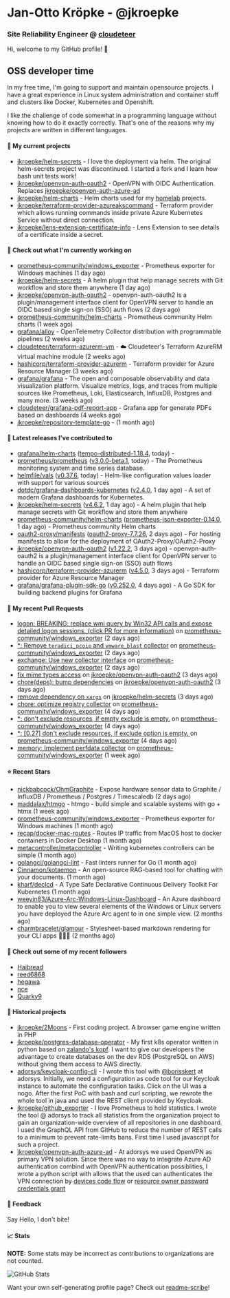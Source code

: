 # Jan-Otto Kröpke - @jkroepke
### Site Reliability Engineer @ [cloudeteer](https://cloudeteer.de/)

Hi, welcome to my GitHub profile! 👋

## OSS developer time
In my free time, I'm going to support and maintain opensource projects. I have a great experience in Linux system administration and container stuff and clusters like Docker, Kubernetes and Openshift.

I like the challenge of code somewhat in a programming language without knowing how to do it exactly correctly. That's one of the reasons why my projects are written in different languages.

#### 🌱 My current projects
- [jkroepke/helm-secrets](https://github.com/jkroepke/helm-secrets) - I love the deployment via helm. The original helm-secrets project was discontinued. I started a fork and I learn how bash unit tests work!
- [jkroepke/openvpn-auth-oauth2](https://github.com/jkroepke/openvpn-auth-oauth2) - OpenVPN with OIDC Authentication. Replaces  [jkroepke/openvpn-auth-azure-ad](https://github.com/jkroepke/openvpn-auth-azure-ad) 
- [jkroepke/helm-charts](https://github.com/jkroepke/helm-charts) - Helm charts used for my [homelab](https://github.com/jkroepke/homelab) projects.
- [jkroepke/terraform-provider-azureakscommand](https://github.com/jkroepke/terraform-provider-azureakscommand) - Terraform provider which allows running commands inside private Azure Kubernetes Service without direct connection.
- [jkroepke/lens-extension-certificate-info](https://github.com/jkroepke/lens-extension-certificate-info) - Lens Extension to see details of a certificate inside a secret.

#### 👷 Check out what I'm currently working on

- [prometheus-community/windows_exporter](https://github.com/prometheus-community/windows_exporter) - Prometheus exporter for Windows machines (1 day ago)
- [jkroepke/helm-secrets](https://github.com/jkroepke/helm-secrets) - A helm plugin that help manage secrets with Git workflow and store them anywhere (1 day ago)
- [jkroepke/openvpn-auth-oauth2](https://github.com/jkroepke/openvpn-auth-oauth2) - openvpn-auth-oauth2 is a plugin/management interface client for OpenVPN server to handle an OIDC based single sign-on (SSO) auth flows (2 days ago)
- [prometheus-community/helm-charts](https://github.com/prometheus-community/helm-charts) - Prometheus community Helm charts (1 week ago)
- [grafana/alloy](https://github.com/grafana/alloy) - OpenTelemetry Collector distribution with programmable pipelines (2 weeks ago)
- [cloudeteer/terraform-azurerm-vm](https://github.com/cloudeteer/terraform-azurerm-vm) - ☁️ Cloudeteer&#39;s Terraform AzureRM virtual machine module (2 weeks ago)
- [hashicorp/terraform-provider-azurerm](https://github.com/hashicorp/terraform-provider-azurerm) - Terraform provider for Azure Resource Manager (3 weeks ago)
- [grafana/grafana](https://github.com/grafana/grafana) - The open and composable observability and data visualization platform. Visualize metrics, logs, and traces from multiple sources like Prometheus, Loki, Elasticsearch, InfluxDB, Postgres and many more.  (3 weeks ago)
- [cloudeteer/grafana-pdf-report-app](https://github.com/cloudeteer/grafana-pdf-report-app) - Grafana app for generate PDFs based on dashboards (4 weeks ago)
- [jkroepke/repository-template-go](https://github.com/jkroepke/repository-template-go) -  (1 month ago)

#### 🔭 Latest releases I've contributed to

- [grafana/helm-charts](https://github.com/grafana/helm-charts) ([tempo-distributed-1.18.4](https://github.com/grafana/helm-charts/releases/tag/tempo-distributed-1.18.4), today) - 
- [prometheus/prometheus](https://github.com/prometheus/prometheus) ([v3.0.0-beta.1](https://github.com/prometheus/prometheus/releases/tag/v3.0.0-beta.1), today) - The Prometheus monitoring system and time series database.
- [helmfile/vals](https://github.com/helmfile/vals) ([v0.37.6](https://github.com/helmfile/vals/releases/tag/v0.37.6), today) - Helm-like configuration values loader with support for various sources
- [dotdc/grafana-dashboards-kubernetes](https://github.com/dotdc/grafana-dashboards-kubernetes) ([v2.4.0](https://github.com/dotdc/grafana-dashboards-kubernetes/releases/tag/v2.4.0), 1 day ago) - A set of modern Grafana dashboards for Kubernetes.
- [jkroepke/helm-secrets](https://github.com/jkroepke/helm-secrets) ([v4.6.2](https://github.com/jkroepke/helm-secrets/releases/tag/v4.6.2), 1 day ago) - A helm plugin that help manage secrets with Git workflow and store them anywhere
- [prometheus-community/helm-charts](https://github.com/prometheus-community/helm-charts) ([prometheus-json-exporter-0.14.0](https://github.com/prometheus-community/helm-charts/releases/tag/prometheus-json-exporter-0.14.0), 1 day ago) - Prometheus community Helm charts
- [oauth2-proxy/manifests](https://github.com/oauth2-proxy/manifests) ([oauth2-proxy-7.7.26](https://github.com/oauth2-proxy/manifests/releases/tag/oauth2-proxy-7.7.26), 2 days ago) - For hosting manifests to allow for the deployment of OAuth2-Proxy/OAuth2-Proxy
- [jkroepke/openvpn-auth-oauth2](https://github.com/jkroepke/openvpn-auth-oauth2) ([v1.22.2](https://github.com/jkroepke/openvpn-auth-oauth2/releases/tag/v1.22.2), 3 days ago) - openvpn-auth-oauth2 is a plugin/management interface client for OpenVPN server to handle an OIDC based single sign-on (SSO) auth flows
- [hashicorp/terraform-provider-azurerm](https://github.com/hashicorp/terraform-provider-azurerm) ([v4.5.0](https://github.com/hashicorp/terraform-provider-azurerm/releases/tag/v4.5.0), 3 days ago) - Terraform provider for Azure Resource Manager
- [grafana/grafana-plugin-sdk-go](https://github.com/grafana/grafana-plugin-sdk-go) ([v0.252.0](https://github.com/grafana/grafana-plugin-sdk-go/releases/tag/v0.252.0), 4 days ago) - A Go SDK for building backend plugins for Grafana

#### 🔨 My recent Pull Requests

- [logon: BREAKING: replace wmi query by Win32 API calls and expose detailed logon sessions. (click PR for more information)](https://github.com/prometheus-community/windows_exporter/pull/1687) on [prometheus-community/windows_exporter](https://github.com/prometheus-community/windows_exporter) (2 days ago)
- [*: Remove `teradici_pcoip` and `vmware_blast` collector](https://github.com/prometheus-community/windows_exporter/pull/1686) on [prometheus-community/windows_exporter](https://github.com/prometheus-community/windows_exporter) (2 days ago)
- [exchange: Use new collector interface](https://github.com/prometheus-community/windows_exporter/pull/1685) on [prometheus-community/windows_exporter](https://github.com/prometheus-community/windows_exporter) (2 days ago)
- [fix mime types access](https://github.com/jkroepke/openvpn-auth-oauth2/pull/329) on [jkroepke/openvpn-auth-oauth2](https://github.com/jkroepke/openvpn-auth-oauth2) (3 days ago)
- [chore(deps): bump dependencies](https://github.com/jkroepke/openvpn-auth-oauth2/pull/328) on [jkroepke/openvpn-auth-oauth2](https://github.com/jkroepke/openvpn-auth-oauth2) (3 days ago)
- [remove dependency on `xargs`](https://github.com/jkroepke/helm-secrets/pull/479) on [jkroepke/helm-secrets](https://github.com/jkroepke/helm-secrets) (3 days ago)
- [chore: optimize registry collector](https://github.com/prometheus-community/windows_exporter/pull/1683) on [prometheus-community/windows_exporter](https://github.com/prometheus-community/windows_exporter) (4 days ago)
- [*: don&#39;t exclude resources, if empty exclude is empty.](https://github.com/prometheus-community/windows_exporter/pull/1680) on [prometheus-community/windows_exporter](https://github.com/prometheus-community/windows_exporter) (4 days ago)
- [*: [0.27] don&#39;t exclude resources, if exclude option is empty. ](https://github.com/prometheus-community/windows_exporter/pull/1679) on [prometheus-community/windows_exporter](https://github.com/prometheus-community/windows_exporter) (4 days ago)
- [memory: Implement perfdata collector](https://github.com/prometheus-community/windows_exporter/pull/1676) on [prometheus-community/windows_exporter](https://github.com/prometheus-community/windows_exporter) (1 week ago)

#### ⭐ Recent Stars

- [nickbabcock/OhmGraphite](https://github.com/nickbabcock/OhmGraphite) - Expose hardware sensor data to Graphite / InfluxDB / Prometheus / Postgres / Timescaledb (2 days ago)
- [maddalax/htmgo](https://github.com/maddalax/htmgo) - htmgo - build simple and scalable systems with go &#43; htmx (1 week ago)
- [prometheus-community/windows_exporter](https://github.com/prometheus-community/windows_exporter) - Prometheus exporter for Windows machines (1 month ago)
- [recap/docker-mac-routes](https://github.com/recap/docker-mac-routes) - Routes IP traffic from MacOS host to docker containers in Docker Desktop (1 month ago)
- [metacontroller/metacontroller](https://github.com/metacontroller/metacontroller) - Writing kubernetes controllers can be simple (1 month ago)
- [golangci/golangci-lint](https://github.com/golangci/golangci-lint) - Fast linters runner for Go (1 month ago)
- [Cinnamon/kotaemon](https://github.com/Cinnamon/kotaemon) - An open-source RAG-based tool for chatting with your documents. (1 month ago)
- [kharf/declcd](https://github.com/kharf/declcd) - A Type Safe Declarative Continuous Delivery Toolkit For Kubernetes (1 month ago)
- [weeyin83/Azure-Arc-Windows-Linux-Dashboard](https://github.com/weeyin83/Azure-Arc-Windows-Linux-Dashboard) - An Azure dashboard to enable you to view several elements of the Windows or Linux servers you have deployed the Azure Arc agent to in one simple view.  (2 months ago)
- [charmbracelet/glamour](https://github.com/charmbracelet/glamour) - Stylesheet-based markdown rendering for your CLI apps 💇🏻‍♀️ (2 months ago)

#### 👯 Check out some of my recent followers

- [Haibread](https://github.com/Haibread)
- [reed6868](https://github.com/reed6868)
- [hegawa](https://github.com/hegawa)
- [nce](https://github.com/nce)
- [Quarky9](https://github.com/Quarky9)

#### 📜 Historical projects
- [jkroepke/2Moons](https://github.com/jkroepke/2Moons) - First coding project. A browser game engine written in PHP
- [jkroepke/postgres-database-operator](https://github.com/jkroepke/postgres-database-operator) - My first k8s operator written in python based on [zalando's kopf](https://github.com/zalando-incubator/kopf). I want to give our developers the advantage to create databases on the dev RDS (PostgreSQL on AWS) without giving them access to AWS directly.
- [adorsys/keycloak-config-cli](https://github.com/adorsys/keycloak-config-cli) - I wrote this tool with [@borisskert](https://github.com/borisskert) at adorsys. Initially, we need a configuration as code tool for our Keycloak instance to automate the configuration tasks. Click on the UI was a nogo. After the first PoC with bash and curl scripting, we rewrote the whole tool in java and used the REST client provided by Keycloak.
- [jkroepke/github_exporter](https://github.com/jkroepke/github_exporter) - I love Prometheus to hold statistics. I wrote the tool @ adorsys to track all statistics from the organization project to gain an organization-wide overview of all repositories in one dashboard. I used the GraphQL API from GitHub to reduce the number of REST calls to a minimum to prevent rate-limits bans. First time I used javascript for such a project.
- [jkroepke/openvpn-auth-azure-ad](https://github.com/jkroepke/openvpn-auth-azure-ad) - At adorsys we used OpenVPN as primary VPN solution. Since there was no way to integrate Azure AD authentication combind with OpenVPN authentication possiblities, I wrote a python script with allows that the used can authenticates the VPN connection by [devices code flow](https://docs.microsoft.com/en-us/azure/active-directory/develop/v2-oauth2-device-code) or [resource owner password credentials grant](https://docs.microsoft.com/en-us/azure/active-directory/develop/v2-oauth-ropc)

#### 💬 Feedback

Say Hello, I don't bite!

#### 📈 Stats

**NOTE:** Some stats may be incorrect as contributions to organizations
are not counted.

![GitHub Stats](https://github-readme-stats.vercel.app/api?username=jkroepke&count_private=false&theme=tokyonight&show_icons=true)

Want your own self-generating profile page? Check out [readme-scribe](https://github.com/muesli/readme-scribe)!
